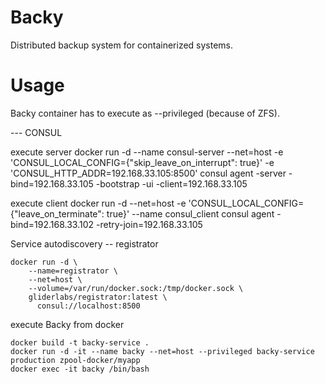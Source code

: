 # Backy
Distributed backup system for containerized systems.

# Usage 
Backy container has to execute as --privileged (because of ZFS).

--- CONSUL

execute server
docker run -d --name consul-server --net=host -e 'CONSUL_LOCAL_CONFIG={"skip_leave_on_interrupt": true}' -e 'CONSUL_HTTP_ADDR=192.168.33.105:8500' consul agent -server -bind=192.168.33.105 -bootstrap -ui -client=192.168.33.105

execute client
docker run -d --net=host -e 'CONSUL_LOCAL_CONFIG={"leave_on_terminate": true}' --name consul_client consul agent -bind=192.168.33.102 -retry-join=192.168.33.105

Service autodiscovery -- registrator
```
docker run -d \
    --name=registrator \
    --net=host \
    --volume=/var/run/docker.sock:/tmp/docker.sock \
    gliderlabs/registrator:latest \
      consul://localhost:8500
```
execute Backy from docker
```
docker build -t backy-service .
docker run -d -it --name backy --net=host --privileged backy-service production zpool-docker/myapp
docker exec -it backy /bin/bash
```
